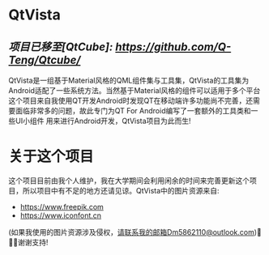 # QtVista

## *项目已移至[QtCube]: https://github.com/Q-Teng/Qtcube/*
QtVista是一组基于Material风格的QML组件集与工具集，QtVista的工具集为Android适配了一些系统方法。当然基于Material风格的组件可以适用于多个平台
这个项目来自我使用QT开发Android时发现QT在移动端许多功能尚不完善，还需要面临非常多的问题，故此专门为QT For Android编写了一套额外的工具类和一些UI小组件
用来进行Android开发，QtVista项目为此而生!

# 关于这个项目
这个项目目前由我个人维护，我在大学期间会利用闲余的时间来完善更新这个项目，所以项目中有不足的地方还请见谅。QtVista中的图片资源来自:
- https://www.freepik.com
- https://www.iconfont.cn

(如果我使用的图片资源涉及侵权，请联系我的邮箱Dm5862110@outlook.com)🙂🙂🙂谢谢支持!
